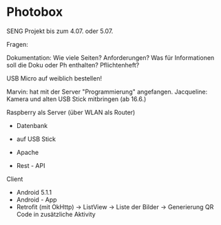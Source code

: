 # Photobox
SENG Projekt bis zum 4.07. oder 5.07.

Fragen:

Dokumentation:  Wie viele Seiten?
                Anforderungen?
                Was für Informationen soll die Doku oder Ph enthalten?
Pflichtenheft?

USB Micro auf weiblich bestellen!

Marvin: hat mit der Server "Programmierung" angefangen.
Jacqueline: Kamera und alten USB Stick mitbringen (ab 16.6.)


Raspberry als Server (über WLAN als Router)
  - Datenbank
  - auf USB Stick
  
- Apache
- Rest - API
  
Client
  - Android 5.1.1
  - Android - App
  - Retrofit (mit OkHttp) -> ListView -> Liste der Bilder
                                      -> Generierung QR Code in zusätzliche Aktivity
